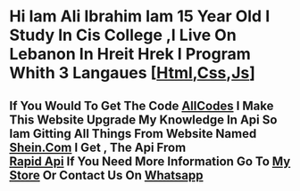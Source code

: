 # Hi Iam Ali Ibrahim Iam 15 Year Old I Study In Cis College ,I Live On Lebanon In Hreit Hrek I Program Whith 3 Langaues [[Html](https://www.w3schools.com/html/),[Css](https://www.w3schools.com/css/),[Js](https://www.w3schools.com/js/default.asp)] 
## If You Would To Get The Code [AllCodes](https://github.com/iamDynamic/Shein-In-Website-Using-Api) I Make This Website Upgrade My Knowledge In Api So Iam Gitting All Things From Website Named [Shein.Com](https://ar.shein.com/) I Get , The Api From <br> [Rapid Api](https://rapidapi.com/hub) If You Need More Information Go To [My Store](https://play-store-gold.vercel.app/) Or Contact Us On [Whatsapp](tel:96181328998)

